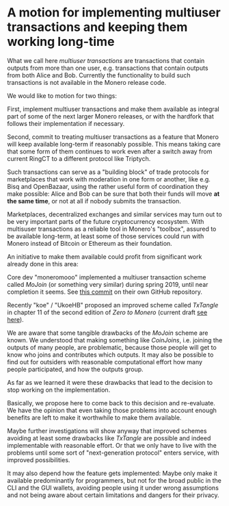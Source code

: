 # A motion for implementing multiuser transactions and keeping them working long-time

What we call here *multiuser transactions* are transactions that contain outputs from more than one user, e.g. transactions that contain outputs from both Alice and Bob. Currently the functionality to build such transactions is not available in the Monero release code. 

We would like to motion for two things:

First, implement multiuser transactions and make them available as integral part of some of the next larger Monero releases, or with the hardfork that follows their implementation if necessary.

Second, commit to treating multiuser transactions as a feature that Monero will keep available long-term if reasonably possible. This means taking care that some form of them continues to work even after a switch away from current RingCT to a different protocol like Triptych.

Such transactions can serve as a "building block" of trade protocols for marketplaces that work with moderation in one form or another, like e.g. Bisq and OpenBazaar, using the rather useful form of coordination they make possible: Alice and Bob can be sure that both their funds will move **at the same time**, or not at all if nobody submits the transaction.

Marketplaces, decentralized exchanges and similar services may turn out to be very important parts of the future cryptocurrency ecosystem. With multisuser transactions as a reliable tool in Monero's "toolbox", assured to be available long-term, at least some of those services could run with Monero instead of Bitcoin or Ethereum as their foundation.

An initiative to make them available could profit from significant work already done in this area:

Core dev "moneromooo" implemented a multiuser transaction scheme called *MoJoin* (or something very similar) during spring 2019, until near completion it seems. See [this commit](https://github.com/moneromooo-monero/bitmonero/commit/746824408715ea3e623f9818d6bccb455fe8df7a) on their own GitHub repository.

Recently "koe" / "UkoeHB" proposed an improved scheme called *TxTangle* in chapter 11 of the second edition of *Zero to Monero* (current draft [see here](https://www.pdf-archive.com/2020/03/04/zerotomoneromaster-v1-1-0/zerotomoneromaster-v1-1-0.pdf)).

We are aware that some tangible drawbacks of the *MoJoin* scheme are known. We understood that making something like *CoinJoins*, i.e. joining the outputs of many people, are problematic, because those people will get to know who joins and contributes which outputs. It may also be possible to find out for outsiders with reasonable computational effort how many people participated, and how the outputs group.

As far as we learned it were these drawbacks that lead to the decision to stop working on the implementation.

Basically, we propose here to come back to this decision and re-evaluate. We have the opinion that even taking those problems into account enough benefits are left to make it worthwhile to make them available.

Maybe further investigations will show anyway that improved schemes avoiding at least some drawbacks like *TxTangle* are possible and indeed implementable with reasonable effort. Or that we only have to live with the problems until some sort of "next-generation protocol" enters service, with improved possibilities.

It may also depend how the feature gets implemented: Maybe only make it available predominantly for programmers, but not for the broad public in the CLI and the GUI wallets, avoiding people using it under wrong assumptions and not being aware about certain limitations and dangers for their privacy.

